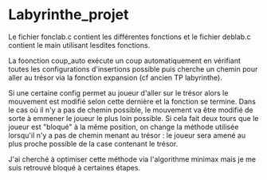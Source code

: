 # Labyrinthe_projet

Le fichier fonclab.c contient les différentes fonctions et le fichier deblab.c contient le main utilisant lesdites fonctions.

La foonction coup_auto exécute un coup automatiquement en vérifiant toutes les configurations d'insertions possible puis cherche un chemin pour aller au trésor via 
la fonction expansion (cf ancien TP labyrinthe).

Si une certaine config permet au joueur d'aller  sur le trésor alors le mouvement est modifié selon cette dernière et la fonction se termine.
Dans le cas où il n'y a pas de chemin possible, le mouvement va être modifié de sorte à emmener le joueur le plus loin possible. Si cela fait deux tours que le joueur
est "bloqué" à la même position, on change la méthode utilisée lorsqu'il n'y a pas de chemin menant au trésor : le joueur sera amené au plus proche possible de la case
contenant le trésor.


J'ai cherché à optimiser cette méthode via l'algorithme minimax mais je me suis retrouvé bloqué à certaines étapes.
